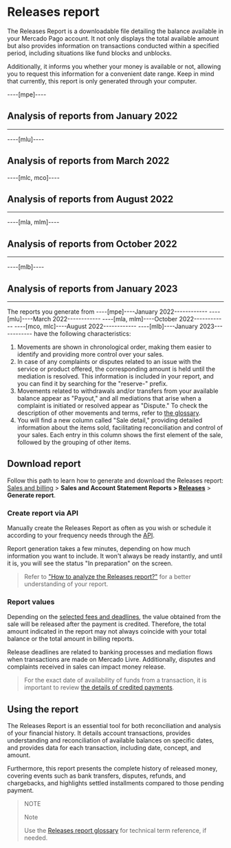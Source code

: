 # Releases report

The Releases Report is a downloadable file detailing the balance available in your Mercado Pago account. It not only displays the total available amount but also provides information on transactions conducted within a specified period, including situations like fund blocks and unblocks.

Additionally, it informs you whether your money is available or not, allowing you to request this information for a convenient date range. Keep in mind that currently, this report is only generated through your computer.

----[mpe]----
## Analysis of reports from January 2022
------------
----[mlu]----
## Analysis of reports from March 2022
----[mlc, mco]----
## Analysis of reports from August 2022
------------
----[mla, mlm]----
## Analysis of reports from October 2022
------------
----[mlb]----
## Analysis of reports from January 2023
------------

The reports you generate from ----[mpe]----January 2022------------  ----[mlu]----March 2022------------ ----[mla, mlm]----October 2022------------  ----[mco, mlc]----August 2022------------ ----[mlb]----January 2023------------ have the following characteristics:

1. Movements are shown in chronological order, making them easier to identify and providing more control over your sales.
2. In case of any complaints or disputes related to an issue with the service or product offered, the corresponding amount is held until the mediation is resolved. This information is included in your report, and you can find it by searching for the "reserve-" prefix.
3. Movements related to withdrawals and/or transfers from your available balance appear as "Payout," and all mediations that arise when a complaint is initiated or resolved appear as "Dispute." To check the description of other movements and terms, refer to [the glossary](/developers/en/docs/checkout-pro/additional-content/reports/released-money/report-use).
4. You will find a new column called "Sale detail," providing detailed information about the items sold, facilitating reconciliation and control of your sales. Each entry in this column shows the first element of the sale, followed by the grouping of other items.

## Download report

Follow this path to learn how to generate and download the Releases report:
[Sales and billing](https://www.mercadopago[FAKER][URL][DOMAIN]/balance/reports) > **Sales and Account Statement Reports > [Releases](https://www.mercadopago[FAKER][URL][DOMAIN]/balance/reports/release)** > **Generate report**.

### Create report via API

Manually create the Releases Report as often as you wish or schedule it according to your frequency needs through the [API](/developers/en/docs/checkout-pro/additional-content/reports/released-money/api).

Report generation takes a few minutes, depending on how much information you want to include. It won't always be ready instantly, and until it is, you will see the status "In preparation" on the screen.

> Refer to ["How to analyze the Releases report?"](https://www.mercadopago.com.br/ajuda/28771) for a better understanding of your report.

### Report values

Depending on the [selected fees and deadlines](https://www.mercadopago[FAKER][URL][DOMAIN]/settings/release-options), the value obtained from the sale will be released after the payment is credited. Therefore, the total amount indicated in the report may not always coincide with your total balance or the total amount in billing reports.

Release deadlines are related to banking processes and mediation flows when transactions are made on Mercado Livre. Additionally, disputes and complaints received in sales can impact money release.

> For the exact date of availability of funds from a transaction, it is important to review [the details of credited payments](https://www.mercadopago[FAKER][URL][DOMAIN]/activities/balance).

## Using the report

The Releases Report is an essential tool for both reconciliation and analysis of your financial history. It details account transactions, provides understanding and reconciliation of available balances on specific dates, and provides data for each transaction, including date, concept, and amount.

Furthermore, this report presents the complete history of released money, covering events such as bank transfers, disputes, refunds, and chargebacks, and highlights settled installments compared to those pending payment.

> NOTE
>
> Note
>
> Use the [Releases report glossary](https://www.mercadopago[FAKER][URL][DOMAIN]/developers/en/docs/checkout-pro/additional-content/reports/released-money/report-use) for technical term reference, if needed.